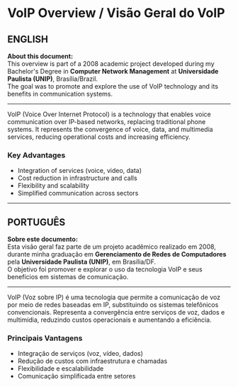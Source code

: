 # VoIP Overview / Visão Geral do VoIP

## ENGLISH

**About this document:**  
This overview is part of a 2008 academic project developed during my Bachelor's Degree in **Computer Network Management** at **Universidade Paulista (UNIP)**, Brasília/Brazil.  
The goal was to promote and explore the use of VoIP technology and its benefits in communication systems.

---

VoIP (Voice Over Internet Protocol) is a technology that enables voice communication over IP-based networks, replacing traditional phone systems. It represents the convergence of voice, data, and multimedia services, reducing operational costs and increasing efficiency.

### Key Advantages
- Integration of services (voice, video, data)
- Cost reduction in infrastructure and calls
- Flexibility and scalability
- Simplified communication across sectors

---

## PORTUGUÊS

**Sobre este documento:**  
Esta visão geral faz parte de um projeto acadêmico realizado em 2008, durante minha graduação em **Gerenciamento de Redes de Computadores** pela **Universidade Paulista (UNIP)**, em Brasília/DF.  
O objetivo foi promover e explorar o uso da tecnologia VoIP e seus benefícios em sistemas de comunicação.

---

VoIP (Voz sobre IP) é uma tecnologia que permite a comunicação de voz por meio de redes baseadas em IP, substituindo os sistemas telefônicos convencionais. Representa a convergência entre serviços de voz, dados e multimídia, reduzindo custos operacionais e aumentando a eficiência.

### Principais Vantagens
- Integração de serviços (voz, vídeo, dados)
- Redução de custos com infraestrutura e chamadas
- Flexibilidade e escalabilidade
- Comunicação simplificada entre setores
